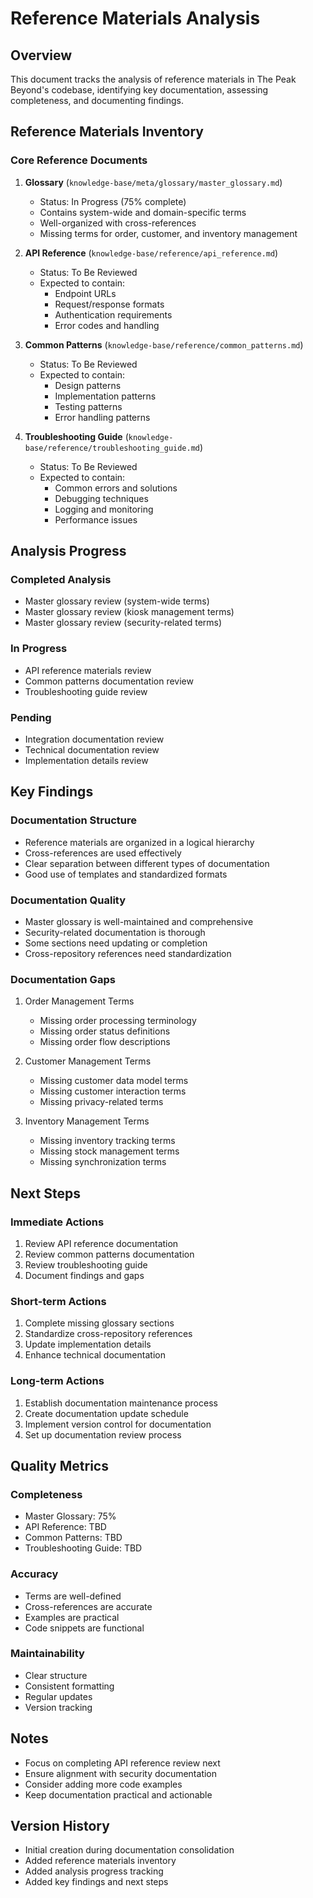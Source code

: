 # Reference Materials Analysis

## Overview
This document tracks the analysis of reference materials in The Peak Beyond's codebase, identifying key documentation, assessing completeness, and documenting findings.

## Reference Materials Inventory

### Core Reference Documents
1. **Glossary** (`knowledge-base/meta/glossary/master_glossary.md`)
   - Status: In Progress (75% complete)
   - Contains system-wide and domain-specific terms
   - Well-organized with cross-references
   - Missing terms for order, customer, and inventory management

2. **API Reference** (`knowledge-base/reference/api_reference.md`)
   - Status: To Be Reviewed
   - Expected to contain:
     - Endpoint URLs
     - Request/response formats
     - Authentication requirements
     - Error codes and handling

3. **Common Patterns** (`knowledge-base/reference/common_patterns.md`)
   - Status: To Be Reviewed
   - Expected to contain:
     - Design patterns
     - Implementation patterns
     - Testing patterns
     - Error handling patterns

4. **Troubleshooting Guide** (`knowledge-base/reference/troubleshooting_guide.md`)
   - Status: To Be Reviewed
   - Expected to contain:
     - Common errors and solutions
     - Debugging techniques
     - Logging and monitoring
     - Performance issues

## Analysis Progress

### Completed Analysis
- Master glossary review (system-wide terms)
- Master glossary review (kiosk management terms)
- Master glossary review (security-related terms)

### In Progress
- API reference materials review
- Common patterns documentation review
- Troubleshooting guide review

### Pending
- Integration documentation review
- Technical documentation review
- Implementation details review

## Key Findings

### Documentation Structure
- Reference materials are organized in a logical hierarchy
- Cross-references are used effectively
- Clear separation between different types of documentation
- Good use of templates and standardized formats

### Documentation Quality
- Master glossary is well-maintained and comprehensive
- Security-related documentation is thorough
- Some sections need updating or completion
- Cross-repository references need standardization

### Documentation Gaps
1. Order Management Terms
   - Missing order processing terminology
   - Missing order status definitions
   - Missing order flow descriptions

2. Customer Management Terms
   - Missing customer data model terms
   - Missing customer interaction terms
   - Missing privacy-related terms

3. Inventory Management Terms
   - Missing inventory tracking terms
   - Missing stock management terms
   - Missing synchronization terms

## Next Steps

### Immediate Actions
1. Review API reference documentation
2. Review common patterns documentation
3. Review troubleshooting guide
4. Document findings and gaps

### Short-term Actions
1. Complete missing glossary sections
2. Standardize cross-repository references
3. Update implementation details
4. Enhance technical documentation

### Long-term Actions
1. Establish documentation maintenance process
2. Create documentation update schedule
3. Implement version control for documentation
4. Set up documentation review process

## Quality Metrics

### Completeness
- Master Glossary: 75%
- API Reference: TBD
- Common Patterns: TBD
- Troubleshooting Guide: TBD

### Accuracy
- Terms are well-defined
- Cross-references are accurate
- Examples are practical
- Code snippets are functional

### Maintainability
- Clear structure
- Consistent formatting
- Regular updates
- Version tracking

## Notes
- Focus on completing API reference review next
- Ensure alignment with security documentation
- Consider adding more code examples
- Keep documentation practical and actionable

## Version History
- Initial creation during documentation consolidation
- Added reference materials inventory
- Added analysis progress tracking
- Added key findings and next steps 